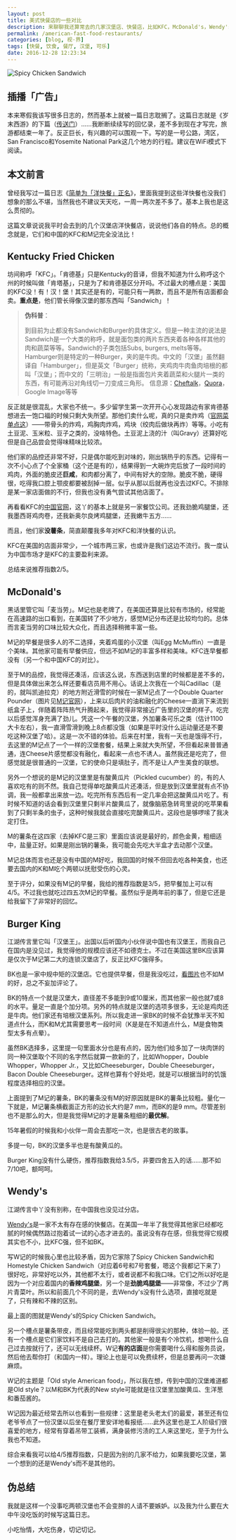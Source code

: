 ```yaml
---
layout: post
title: 美式快餐店的一些对比
description: 来聊聊我还算常去的几家汉堡店、快餐店，比如KFC，McDonald's，Wendy's以及Burger King。只讨论美国的，不考虑其中国分店。
permalink: /american-fast-food-restaurants/
categories: [blog, 视·界]
tags: [快餐, 饮食, 餐厅, 汉堡, 可乐]
date: 2016-12-28 12:23:34
--- 
```


![Spicy Chicken Sandwich](http://lanternd.qiniudn.com/Pic4Post/american-fast-food-restaurants/wendys.jpg "Spicy Chicken Sandwich")

## 插播「广告」

本来寒假我该写很多日志的，然而基本上就被一篇日志耽搁了。这篇日志就是《岁末西游》的下篇（[传送门](/journey-to-the-west-chapter-3/)）……我断断续续写的回忆录，差不多到现在才写完，旅游都结束一年了。反正巨长，有兴趣的可以围观一下。写的是一号公路，湾区，San Francisco和Yosemite National Park这几个地方的行程。建议在WiFi模式下阅读。

## 本文前言

曾经我写过一篇日志《[简单为「洋快餐」正名](/fast-food-justification/)》，里面我提到这些洋快餐也没我们想象的那么不堪，当然我也不建议天天吃，一周一两次差不多了。基本上我也是这么贯彻的。

这篇文章说说我平时会去到的几个汉堡店洋快餐店，说说他们各自的特点。总的概念就是，它们和中国的KFC和M记完全没法比！

## Kentucky Fried Chicken

坊间称呼「KFC」。「肯德基」只是Kentucky的音译，但我不知道为什么称呼这个州的时候叫做「肯塔基」，只是为了和肯德基区分开吗。不过最大的槽点是：美国的KFC没！有！汉！堡！其实还是有的，可能只有一两款，而且不是所有店面都会卖。**重点是**，他们管长得像汉堡的那东西叫「Sandwich」！

> **伪科普**：
> 
> 到目前为止都没有Sandwich和Burger的具体定义。但是一种主流的说法是Sandwich是一个大类的称呼，就是面包类的两片东西夹着各种各样其他的肉和蔬菜等等。Sandwich的子类包括Subs, burgers, melts等等。Hamburger则是特定的一种Burger，夹的是牛肉。中文的「汉堡」虽然翻译自「Hamburger」，但是英文「Burger」统称，夹鸡肉牛肉鱼肉培根的都叫「汉堡」；而中文的「三明治」一般是指面包片夹着蔬菜和火腿片一类的东西，有可能再沿对角线切一刀变成三角形。
> 信息源：[Cheftalk](http://www.cheftalk.com/t/52409/difference-between-a-burger-and-a-sandwich)，[Quora](https://www.quora.com/What-is-the-difference-between-a-burger-and-a-sandwich)，Google Image等等

反正就是很混乱，大家也不统一。多少留学生第一次开开心心发现路边有家肯德基想进去一饱口福的时候只剩大失所望。那他们卖什么呢，真的只是卖炸鸡（[官网菜单点这](https://www.kfc.com/menu/chicken)）——带骨头的炸鸡，鸡胸肉炸鸡，鸡块（绞肉后做块再炸）等等。小吃有土豆泥、玉米粒、豆子之类的，没啥特色。土豆泥上浇的汁（叫Gravy）还算好吃但是自己品尝会觉得味精味比较浓。

他们家的品控还非常不好，只是偶尔能吃到对味的，刚出锅热乎的东西。记得有一次不小心点了个全家桶（这个还是有的），结果得到一大碗炸完后放了一段时间的鸡肉，外面的脆皮还**巨咸**，和肉都分离了，中间有好大的空隙。脆皮不脆，硬得很，吃得我口腔上颚皮都要被刮掉一层。似乎从那以后就再也没去过KFC。不排除是某一家店面做的不行，但我也没有勇气尝试其他店面了。

再看看KFC的[中国官网](http://www.kfc.com.cn/kfccda/index.aspx)，这丫的基本上就是另一家餐饮公司。还我劲脆鸡腿堡，还我墨西哥鸡肉卷，还我新奥尔良烤鸡腿堡，还我嫩牛五方……

而且，他们家**没薯条**，简直颠覆我多年对KFC和洋快餐的认识。

KFC在美国的店面非常少，一个城市两三家，也或许是我们这边不流行。我一度认为中国市场才是KFC的主要盈利来源。

总结来说推荐指数2/5。

## McDonald's

黑话里管它叫「麦当劳」。M记也是老牌了，在美国还算是比较有市场的，经常能在高速路的出口看到，在美国转了不少地方，感觉M记分布还是比较均匀的。总体而言麦当劳的口味比较大众化，而且选择稍微丰富一些。

M记的早餐是很多人的不二选择，夹着鸡蛋的小汉堡（叫Egg McMuffin）一直是个美味。其他家可能有早餐供应，但远不如M记的丰富多样和美味。KFC连早餐都没有（另一个和中国KFC的对比）。

至于M的品控，我觉得还凑活，应该这么说，东西送到店里的时候都是差不多的，但是具体做出来怎么样还要看店员用不用心。话说上次我在一个叫Cadillac（是的，就叫凯迪拉克）的地方附近滑雪的时候在一家M记点了一个Double Quarter Pounder（图片见[M记官网](https://www.mcdonalds.com/us/en-us/full-menu/burgers.html)），上来以后肉片的油和融化的Cheese一直淌下来流到纸盒子上，伴随着阵阵热气升腾起来，我觉得非常接近广告里的汉堡的样子。吃完以后感觉浑身充满了劲儿。凭这一个午餐的汉堡，外加薯条可乐之类（估计1100大卡左右），我一直滑雪滑到晚上8点都没饿（如果是平时没什么运动量还是不要吃这种汉堡了哈）。这是一次不错的体验。后来在村里，我有一天也是饿得不行，去这里的M记点了一个一样的汉堡套餐，结果上来就大失所望，不但看起来普普通通，连Cheese片感觉都没有融化，看起来一点也不诱人。虽然我还是吃完了，但感觉就是很普通的一汉堡，它的使命只是填肚子，而不是让人产生美食的联想。

另外一个想说的是M记的汉堡里是有酸黄瓜片（Pickled cucumber）的，有的人喜欢吃有的则不然。我自己觉得单吃酸黄瓜片还凑活，但是放到汉堡里就有点不协调，我一般都拿出来放一边。吃完所有东西后有一定几率会把这酸黄瓜片吃了。有时候不知道的话会看到汉堡里只剩半片酸黄瓜了，就像脑筋急转弯里说的吃苹果看到了只剩半条的虫子，这种时候我就会直接吃完酸黄瓜片。这段也是够啰嗦了我决定打住。

M的薯条在这四家（去掉KFC是三家）里面应该说是最好的，颜色金黄，粗细适中，盐量正好。如果是刚出锅的薯条，我可能会先吃大半盒才去动那个汉堡。

M记总体而言也还是没有中国的M好吃，我回国的时候不但回去吃各种美食，也还要去国内的K和M吃个两顿以抚慰受伤的心灵。

至于评分，如果没有M记的早餐，我给的推荐指数是3/5，把早餐加上可以有4/5。不过我也就吃过四五次M记的早餐。虽然似乎是两年前的事了，但是它还是给我留下了非常好的回忆。

## Burger King

江湖传言里它叫「汉堡王」。出国以后听国内小伙伴说中国也有汉堡王，而我自己在国内是没见过，我觉得他的规模应该还不如德克士。不过在美国这里BK应该算是仅次于M记第二大的连锁汉堡店了，反正比KFC强得多。

BK也是一家中规中矩的汉堡店。它也提供早餐，但是我没吃过，[看图片](https://www.bk.com/menu/breakfast)也不如M的好，总之不妄加评论了。

BK的特点一个就是汉堡大，直径差不多能到9或10厘米，而其他家一般也就7或8的水平。量足一直是个加分项。另外的特点就是汉堡的选项多很多，无论是鸡肉还是牛肉。他们家还有培根汉堡系列。所以我走进一家BK的时候不会犹豫半天不知道点什么，而K和M尤其需要思考一段时间（K是是在不知道点什么，M是食物类型太多有点晕）。

虽然BK选择多，这里提一句里面水分也是有点的，因为他们给多加了一块肉饼的同一种汉堡取个不同的名字然后就算一款新的了，比如Whopper，Double Whopper，Whopper Jr.，又比如Cheeseburger，Double Cheeseburger，Bacon Double Cheeseburger。这样也算有个好处吧，就是可以根据当时的饥饿程度选择相应的汉堡。

上面提到了M记的薯条，BK的薯条没有M的好原因就是BK的薯条比较粗。量化一下就是，M记薯条横截面正方形的边长大约是7 mm，而BK的是9 mm。尽管差别也不是那么的大，但是我觉得M记的才是薯条粗细的**最优解**。

15年暑假的时候我和小伙伴一周会去那吃一次，也是很古老的故事。

多提一句，BK的汉堡多半也是有酸黄瓜的。

Burger King没有什么硬伤，推荐指数我给3.5/5，非要四舍五入的话……那不如7/10吧，额呵呵。

## Wendy's

江湖传言中丫没有别称，在中国我也没见过分店。

[Wendy's](https://www.wendys.com/en-us/chicken)是一家不太有存在感的快餐店。在美国一年半了我觉得其他家已经都吃腻的时候偶然路过抱着试一试的心态才进去的。虽说没有存在感，但我觉得它规模其实也不小，比KFC强，但不如BK。

写W记的时候我心里也比较矛盾，因为它家除了Spicy Chicken Sandwich和Homestyle Chicken Sandwich（对应着6号和7号套餐，嗯这个我都记下来了）很好吃，非常好吃以外，其他都不太行，或者说都不和我口味。它们之所以好吃是因为一个对应着国内的**香辣鸡腿堡**，另一个是**劲脆鸡腿堡**——非常像，不过少了两片青菜叶。所以和前面几个不同的是，去Wendy's没有什么选项，直接吃就是了，只有辣和不辣的区别。

最上面的图就是Wendy's的Spicy Chicken Sandwich。

另一个槽点是薯条带皮，而且经常能吃到两头都是削得很尖的那种，体验一般。还有一个槽点是它们家饮料不是自己去打的。其他家一般是有个冷饮机，想喝什么自己过去按就行了，还可以无线续杯。W记**有的店面**是你需要喝什么得和服务员说，然后他去帮你打（和国内一样）。理论上也是可以免费续杯，但是总要再问一次嫌麻烦。

W记的主题是「Old style American food」，所以我在想，传到中国的汉堡难道都是Old style？以M和BK为代表的New style可能就是往汉堡里加酸黄瓜、生洋葱和番茄酱的。

W记因为最近经常去所以也看到一些规律：这里是老头老太们的最爱，甚至还有位老爷爷点了一份汉堡以后坐在餐厅里安详地看报纸……此外这里也是工人阶级们很喜爱的地方，经常有穿着吊带工装裤，满身装修污渍的工人来这里吃，至于为什么我也不知道。

综合来看我可以给4/5推荐指数，只是因为别的几家不给力，如果我要吃汉堡，第一个想到的还是Wendy's而不是其他的。

## 伪总结

我就是这样一个没事吃两顿汉堡也不会变胖的人请不要嫉妒。以及我为什么要在大中午没吃饭的时候写这篇日志。

小吃怡情，大吃伤身，切记切记。